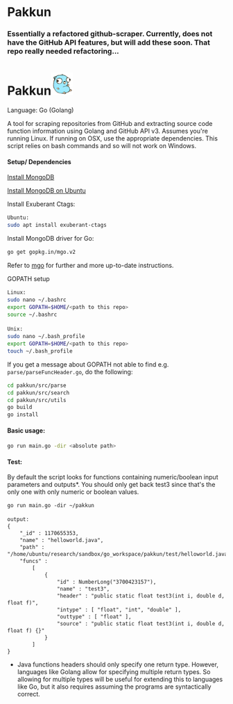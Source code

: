 # Pakkun
### Essentially a refactored github-scraper. Currently, does not have the GitHub API features, but will add these soon. That repo really needed refactoring...

# Pakkun![Go gopher](./images/gopherbelly50.jpg)

Language: Go (Golang)

A tool for scraping repositories from GitHub and extracting source code function information using Golang and GitHub API v3. Assumes you're running Linux. If running on OSX, use the appropriate dependencies. This script relies on bash commands and so will not work on Windows.

#### Setup/ Dependencies

[Install MongoDB](https://golang.org/doc/install)

[Install MongoDB on Ubuntu](https://docs.mongodb.com/manual/tutorial/install-mongodb-on-ubuntu/)

Install Exuberant Ctags:
```sh
Ubuntu:
sudo apt install exuberant-ctags
```
Install MongoDB driver for Go:
```sh
go get gopkg.in/mgo.v2
```
Refer to [mgo](https://github.com/go-mgo/mgo) for further and more up-to-date instructions.

GOPATH setup
```sh
Linux:
sudo nano ~/.bashrc
export GOPATH=$HOME/<path to this repo>
source ~/.bashrc

Unix:
sudo nano ~/.bash_profile
export GOPATH=$HOME/<path to this repo>
touch ~/.bash_profile
```

If you get a message about GOPATH not able to find e.g. `parse/parseFuncHeader.go`, do the following:
```sh
cd pakkun/src/parse
cd pakkun/src/search
cd pakkun/src/utils
go build
go install
```

#### Basic usage:
```sh
go run main.go -dir <absolute path>
```

#### Test:
By default the script looks for functions containing numeric/boolean input parameters and outputs*.
You should only get back test3 since that's the only one with only numeric or boolean values.
```
go run main.go -dir ~/pakkun

output:
{
	"_id" : 1170655353,
	"name" : "helloworld.java",
	"path" : "/home/ubuntu/research/sandbox/go_workspace/pakkun/test/helloworld.java",
	"funcs" : 
		[
			{
				"id" : NumberLong("3700423157"),
				"name" : "test3",
				"header" : "public static float test3(int i, double d, float f)",
				"intype" : [ "float", "int", "double" ],
				"outtype" : [ "float" ],
				"source" : "public static float test3(int i, double d, float f) {}"
			}
		]
}
```

*  Java functions headers should only specify one return type. However, languages like Golang allow for specifying multiple return types. So allowing for multiple types will be useful for extending this to languages like Go, but it also requires assuming the programs are syntactically correct.


